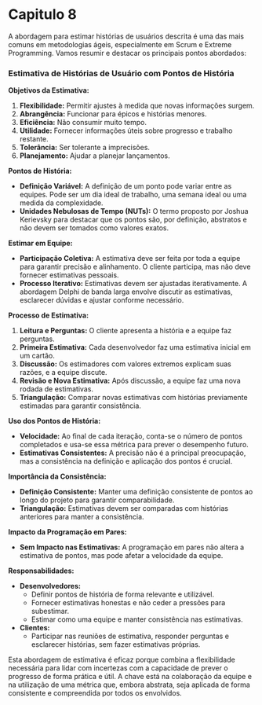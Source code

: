# Capitulo 8

A abordagem para estimar histórias de usuários descrita é uma das mais comuns em metodologias ágeis, especialmente em Scrum e Extreme Programming. Vamos resumir e destacar os principais pontos abordados:

### Estimativa de Histórias de Usuário com Pontos de História

**Objetivos da Estimativa:**
1. **Flexibilidade:** Permitir ajustes à medida que novas informações surgem.
2. **Abrangência:** Funcionar para épicos e histórias menores.
3. **Eficiência:** Não consumir muito tempo.
4. **Utilidade:** Fornecer informações úteis sobre progresso e trabalho restante.
5. **Tolerância:** Ser tolerante a imprecisões.
6. **Planejamento:** Ajudar a planejar lançamentos.

**Pontos de História:**
- **Definição Variável:** A definição de um ponto pode variar entre as equipes. Pode ser um dia ideal de trabalho, uma semana ideal ou uma medida da complexidade.
- **Unidades Nebulosas de Tempo (NUTs):** O termo proposto por Joshua Kerievsky para destacar que os pontos são, por definição, abstratos e não devem ser tomados como valores exatos.

**Estimar em Equipe:**
- **Participação Coletiva:** A estimativa deve ser feita por toda a equipe para garantir precisão e alinhamento. O cliente participa, mas não deve fornecer estimativas pessoais.
- **Processo Iterativo:** Estimativas devem ser ajustadas iterativamente. A abordagem Delphi de banda larga envolve discutir as estimativas, esclarecer dúvidas e ajustar conforme necessário.

**Processo de Estimativa:**
1. **Leitura e Perguntas:** O cliente apresenta a história e a equipe faz perguntas.
2. **Primeira Estimativa:** Cada desenvolvedor faz uma estimativa inicial em um cartão.
3. **Discussão:** Os estimadores com valores extremos explicam suas razões, e a equipe discute.
4. **Revisão e Nova Estimativa:** Após discussão, a equipe faz uma nova rodada de estimativas.
5. **Triangulação:** Comparar novas estimativas com histórias previamente estimadas para garantir consistência.

**Uso dos Pontos de História:**
- **Velocidade:** Ao final de cada iteração, conta-se o número de pontos completados e usa-se essa métrica para prever o desempenho futuro.
- **Estimativas Consistentes:** A precisão não é a principal preocupação, mas a consistência na definição e aplicação dos pontos é crucial.

**Importância da Consistência:**
- **Definição Consistente:** Manter uma definição consistente de pontos ao longo do projeto para garantir comparabilidade.
- **Triangulação:** Estimativas devem ser comparadas com histórias anteriores para manter a consistência.

**Impacto da Programação em Pares:**
- **Sem Impacto nas Estimativas:** A programação em pares não altera a estimativa de pontos, mas pode afetar a velocidade da equipe.

**Responsabilidades:**
- **Desenvolvedores:**
  - Definir pontos de história de forma relevante e utilizável.
  - Fornecer estimativas honestas e não ceder a pressões para subestimar.
  - Estimar como uma equipe e manter consistência nas estimativas.
- **Clientes:**
  - Participar nas reuniões de estimativa, responder perguntas e esclarecer histórias, sem fazer estimativas próprias.

Esta abordagem de estimativa é eficaz porque combina a flexibilidade necessária para lidar com incertezas com a capacidade de prever o progresso de forma prática e útil. A chave está na colaboração da equipe e na utilização de uma métrica que, embora abstrata, seja aplicada de forma consistente e compreendida por todos os envolvidos.